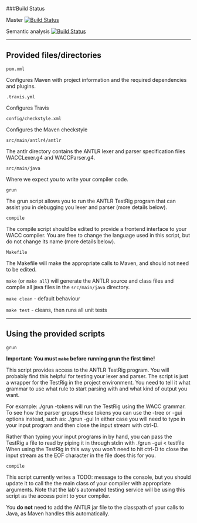 ###Build Status

Master [![Build Status](https://magnum.travis-ci.com/egnwd/wacc_12.svg?token=yTGVwCpHZBQuhLqD9VAk&branch=master)](https://magnum.travis-ci.com/egnwd/wacc_12)

Semantic analysis [![Build Status](https://magnum.travis-ci.com/egnwd/wacc_12.svg?token=yTGVwCpHZBQuhLqD9VAk&branch=semantic-analysis)](https://magnum.travis-ci.com/egnwd/wacc_12)

----------------------------
Provided files/directories  
----------------------------

`pom.xml`

Configures Maven with project information and the required dependencies and plugins.

`.travis.yml`

Configures Travis

`config/checkstyle.xml`

Configures the Maven checkstyle

`src/main/antlr4/antlr`

The antlr directory contains the ANTLR lexer and parser specification
files WACCLexer.g4 and WACCParser.g4.

`src/main/java`

Where we expect you to write your compiler code.

`grun`

The grun script allows you to run the ANTLR TestRig program that can assist you 
in debugging you lexer and parser (more details below).

`compile`

The compile script should be edited to provide a frontend interface to your WACC
compiler. You are free to change the language used in this script, but do not 
change its name (more details below).

`Makefile`

The Makefile will make the appropriate calls to Maven, and should not need to be edited.

`make` (or `make all`) will generate the ANTLR source and class files and compile 
all java files in the `src/main/java` directory.

`make clean` - default behaviour

`make test` - cleans, then runs all unit tests

----------------------------
Using the provided scripts
----------------------------

`grun`

**Important: You must `make` before running grun the first time!**

This script provides access to the ANTLR TestRig program. You will probably find
this helpful for testing your lexer and parser. The script is just a wrapper for
the TestRig in the project environment. You need to tell it what grammar to use
what rule to start parsing with and what kind of output you want.

For example:
  ./grun -tokens
will run the TestRig using the WACC grammar. To see how the parser groups these 
tokens you can use the -tree or -gui options instead, such as:
  ./grun -gui
In either case you will need to type in your input program and then close the 
input stream with ctrl-D.

Rather than typing your input programs in by hand, you can pass the TestRig a 
file to read by piping it in through stdin with
  ./grun -gui < testfile
When using the TestRig in this way you won't need to hit ctrl-D to close the 
input stream as the EOF character in the file does this for you.

`compile`

This script currently writes a TODO: message to the console, but you should
update it to call the the main class of your compiler with appropriate 
arguments. Note that the lab's automated testing service will be using this 
script as the access point to your compiler.

You **do not** need to add the ANTLR jar file to the classpath of your calls 
to Java, as Maven handles this automatically.
